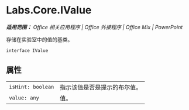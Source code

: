 ﻿
# Labs.Core.IValue

 _**适用范围：** Office 相关应用程序 | Office 外接程序 | Office Mix | PowerPoint_

存储在实验室中的值的基类。

```
interface IValue
```


## 属性


|||
|:-----|:-----|
| `isHint: boolean`|指示该值是否是提示的布尔值。|
| `value: any`|值。|
